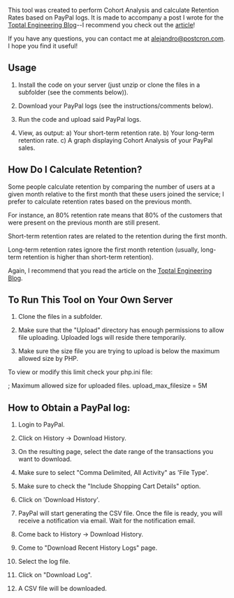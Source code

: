 This tool was created to perform Cohort Analysis and calculate Retention Rates based on PayPal logs. It is made to accompany a post I wrote for the <a href="http://toptal.com/blog">Toptal Engineering Blog</a>--I recommend you check out the <a href="http://www.toptal.com/business/growing-growth-perform-your-own-cohort-analysis">article</a>!

If you have any questions, you can contact me at <a href="mailto:alejandro@postcron.com">alejandro@postcron.com</a>. I hope you find it useful!


Usage
--------------------

1) Install the code on your server (just unzip or clone the files in a subfolder (see the comments below)).

1) Download your PayPal logs (see the instructions/comments below).

2) Run the code and upload said PayPal logs.

3) View, as output:
    a) Your short-term retention rate.
    b) Your long-term retention rate.
    c) A graph displaying Cohort Analysis of your PayPal sales.


How Do I Calculate Retention?
------------------------------------

Some people calculate retention by comparing the number of users at a given month relative to the first month that these users joined the service; I prefer to calculate retention rates based on the previous month.

For instance, an 80% retention rate means that 80% of the customers that were present on the previous month are still present.

Short-term retention rates are related to the retention during the first month.

Long-term retention rates ignore the first month retention (usually, long-term retention is higher than short-term retention).

Again, I recommend that you read the article on the <a href="http://toptal.com/blog">Toptal Engineering Blog</a>.


To Run This Tool on Your Own Server
-------------------------------------

1) Clone the files in a subfolder.

2) Make sure that the "Upload" directory has enough permissions to allow file uploading. Uploaded logs will reside there temporarily.

3) Make sure the size file you are trying to upload is below the maximum allowed size by PHP.

To view or modify this limit check your php.ini file:

; Maximum allowed size for uploaded files.
upload_max_filesize = 5M



How to Obtain a PayPal log:
---------------------------

1) Login to PayPal.

2) Click on History -> Download History.

3) On the resulting page, select the date range of the transactions you want to download.

4) Make sure to select "Comma Delimited, All Activity" as 'File Type'.

5) Make sure to check the "Include Shopping Cart Details" option.

6) Click on 'Download History'.

7) PayPal will start generating the CSV file. Once the file is ready, you will receive a notification via email. Wait for the notification email.

8) Come back to History -> Download History.

9) Come to "Download Recent History Logs" page.

10) Select the log file.

11) Click on "Download Log".

12) A CSV file will be downloaded.